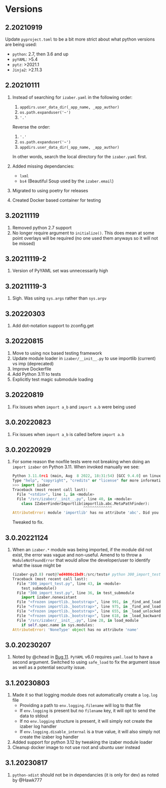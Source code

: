 # Versions

## 2.20210919

Update `pyproject.toml` to be a bit more strict about what python versions are being used:

- `python`: 2.7, then 3.6 and up
- `pyYAML`: >5.4
- `pytz`: >2021.1 
- `Jinja2`: >2.11.3

## 2.20210111

1. Instead of searching for `izaber.yaml` in the following order:
    1. `appdirs.user_data_dir(_app_name, _app_author)`
    2. `os.path.expanduser('~')`
    3. `'.'`

    Reverse the order:

    1. `'.'`
    2. `os.path.expanduser('~')`
    3. `appdirs.user_data_dir(_app_name, _app_author)`

    In other words, search the local directory for the `izaber.yaml` first.
2. Added missing dependancies:
    - `lxml`
    - `bs4` (Beautiful Soup used by the `izaber.email`)
3. Migrated to using poetry for releases
4. Created Docker based container for testing

## 3.20211119

1. Removed python 2.7 support
2. No longer require argument to `initialize()`. This does mean at some point overlays will be required (no one used them anyways so it will not be missed)


## 3.20211119-2

1. Version of PyYAML set was unnecessarily high

## 3.20211119-3

1. Sigh. Was using `sys.args` rather than `sys.argv`

## 3.20220303

1. Add dot-notation support to zconfig.get

## 3.20220815

1. Move to using nox based testing framework
2. Update module loader in `izaber/__init__.py` to use importlib (current) vs imp (deprecated)
3. Improve Dockerfile
4. Add Python 3.11 to tests
5. Explicitly test magic submodule loading

## 3.20220819

1. Fix issues when `import a_b` and `import a.b` were being used

## 3.0.20220823

1. Fix issues when `import a_b` is called before `import a.b`

## 3.0.20220929

1. For some reason the noxfile tests were not breaking when doing an `import izaber` on Python 3.11. When invoked manually we see:

    ```python
    Python 3.11.0rc1 (main, Aug  8 2022, 18:31:54) [GCC 9.4.0] on linux
    Type "help", "copyright", "credits" or "license" for more information.
    >>> import izaber
    Traceback (most recent call last):
      File "<stdin>", line 1, in <module>
      File "/src/izaber/__init__.py", line 40, in <module>
        class IZaberFinderImportlib(importlib.abc.MetaPathFinder):
                                    ^^^^^^^^^^^^^
    AttributeError: module 'importlib' has no attribute 'abc'. Did you mean: '_abc'?
    ```

    Tweaked to fix.

## 3.0.20221124

1. When an `izaber.*` module was being imported, if the module did not exist, the error was vague and non-useful. Amend to
    to throw a `ModuleNotFoundError` that would allow the developer/user to identify what the issue might be

    ```python
    (izaber-py3.8) root@7ed4086c1bd9:/src/tests# python 300_import_test.py
    Traceback (most recent call last):
      File "300_import_test.py", line 43, in <module>
        test_submodule()
      File "300_import_test.py", line 36, in test_submodule
        import izaber.nonexistant
      File "<frozen importlib._bootstrap>", line 991, in _find_and_load
      File "<frozen importlib._bootstrap>", line 975, in _find_and_load_unlocked
      File "<frozen importlib._bootstrap>", line 655, in _load_unlocked
      File "<frozen importlib._bootstrap>", line 618, in _load_backward_compatible
      File "/src/izaber/__init__.py", line 28, in load_module
        if self.spec.name in sys.modules:
    AttributeError: 'NoneType' object has no attribute 'name'
    ```

## 3.0.20230207

1. Noted by @chead in [Bug 11](https://github.com/zabertech/python-izaber/issues/11). `PyYAML` v6.0 requires `yaml.load` to have a second argument. Switched to using `safe_load` to fix the argument issue as well as a potential security issue.

## 3.1.20230803

1. Made it so that logging module does not automatically create a `log.log` file
    - Providing a path to `env.logging.filename` will log to that file
    - If `env.logging` is present but no `filename` key, it will opt to send the data to stdout
    - If no `env.logging` structure is present, it will simply not create the izaber log handler
    - If `env.logging.disable_internal` is a true value, it will also simply not create the izaber log handler
2. Added support for python 3.12 by tweaking the izaber module loader
3. Cleanup docker image to not use root and ubuntu user instead

## 3.1.20230817

1. `python-xdist` should not be in dependancies (it is only for dev) as noted by @Hawk777
